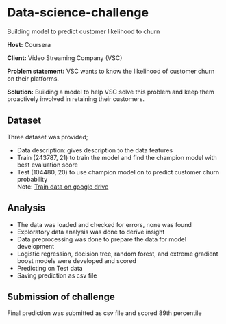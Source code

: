 # Data-science-challenge
Building model to predict customer likelihood to churn

**Host:** Coursera

**Client:** Video Streaming Company (VSC)

**Problem statement:** VSC wants to know the likelihood of customer churn on their platforms.

**Solution:** Building a model to help VSC solve this problem and keep them proactively involved in retaining their customers.

## Dataset
Three dataset was provided; 
- Data description: gives description to the data features
- Train (243787, 21) to train the model and find the champion model with best evaluation score
- Test (104480, 20) to use champion model on to predict customer churn probability  
Note: [Train data on google drive](https://drive.google.com/file/d/1SDhTmbXEBtFOW01AHBSBe9x6FhLm9ZcN/view?usp=sharing)

## Analysis
- The data was loaded and checked for errors, none was found
- Exploratory data analysis was done to derive insight
- Data preprocessing was done to prepare the data for model development
- Logistic regression, decision tree, random forest, and extreme gradient boost models were developed and scored
- Predicting on Test data
- Saving prediction as csv file

## Submission of challenge
Final prediction was submitted as csv file and scored 89th percentile
